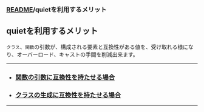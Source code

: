 ### [README](../../README.md)/quietを利用するメリット

## quietを利用するメリット
`クラス`、`関数`の引数が、構成される要素と互換性がある値を、受け取れる様になり、オーバーロード、キャストの手間を削減出来ます。
***
* ### [関数の引数に互換性を持たせる場合](merit_0_1.md)  

* ### [クラスの生成に互換性を持たせる場合](merit_1_1.md)


***